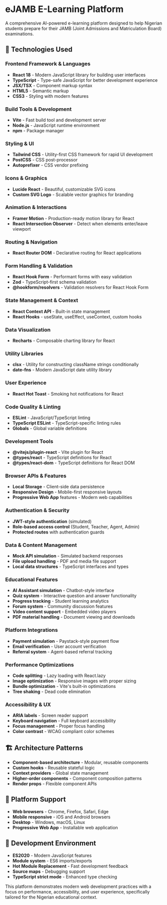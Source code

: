 # eJAMB E-Learning Platform

A comprehensive AI-powered e-learning platform designed to help Nigerian students prepare for their JAMB (Joint Admissions and Matriculation Board) examinations.

## 🚀 Technologies Used

### **Frontend Framework & Languages**
- **React 18** - Modern JavaScript library for building user interfaces
- **TypeScript** - Type-safe JavaScript for better development experience
- **JSX/TSX** - Component markup syntax
- **HTML5** - Semantic markup
- **CSS3** - Styling with modern features

### **Build Tools & Development**
- **Vite** - Fast build tool and development server
- **Node.js** - JavaScript runtime environment
- **npm** - Package manager

### **Styling & UI**
- **Tailwind CSS** - Utility-first CSS framework for rapid UI development
- **PostCSS** - CSS post-processor
- **Autoprefixer** - CSS vendor prefixing

### **Icons & Graphics**
- **Lucide React** - Beautiful, customizable SVG icons
- **Custom SVG Logo** - Scalable vector graphics for branding

### **Animation & Interactions**
- **Framer Motion** - Production-ready motion library for React
- **React Intersection Observer** - Detect when elements enter/leave viewport

### **Routing & Navigation**
- **React Router DOM** - Declarative routing for React applications

### **Form Handling & Validation**
- **React Hook Form** - Performant forms with easy validation
- **Zod** - TypeScript-first schema validation
- **@hookform/resolvers** - Validation resolvers for React Hook Form

### **State Management & Context**
- **React Context API** - Built-in state management
- **React Hooks** - useState, useEffect, useContext, custom hooks

### **Data Visualization**
- **Recharts** - Composable charting library for React

### **Utility Libraries**
- **clsx** - Utility for constructing className strings conditionally
- **date-fns** - Modern JavaScript date utility library

### **User Experience**
- **React Hot Toast** - Smoking hot notifications for React

### **Code Quality & Linting**
- **ESLint** - JavaScript/TypeScript linting
- **TypeScript ESLint** - TypeScript-specific linting rules
- **Globals** - Global variable definitions

### **Development Tools**
- **@vitejs/plugin-react** - Vite plugin for React
- **@types/react** - TypeScript definitions for React
- **@types/react-dom** - TypeScript definitions for React DOM

### **Browser APIs & Features**
- **Local Storage** - Client-side data persistence
- **Responsive Design** - Mobile-first responsive layouts
- **Progressive Web App** features - Modern web capabilities

### **Authentication & Security**
- **JWT-style authentication** (simulated)
- **Role-based access control** (Student, Teacher, Agent, Admin)
- **Protected routes** with authentication guards

### **Data & Content Management**
- **Mock API simulation** - Simulated backend responses
- **File upload handling** - PDF and media file support
- **Local data structures** - TypeScript interfaces and types

### **Educational Features**
- **AI Assistant simulation** - Chatbot-style interface
- **Quiz system** - Interactive question and answer functionality
- **Progress tracking** - Student learning analytics
- **Forum system** - Community discussion features
- **Video content support** - Embedded video players
- **PDF material handling** - Document viewing and downloads

### **Platform Integrations**
- **Payment simulation** - Paystack-style payment flow
- **Email verification** - User account verification
- **Referral system** - Agent-based referral tracking

### **Performance Optimizations**
- **Code splitting** - Lazy loading with React.lazy
- **Image optimization** - Responsive images with proper sizing
- **Bundle optimization** - Vite's built-in optimizations
- **Tree shaking** - Dead code elimination

### **Accessibility & UX**
- **ARIA labels** - Screen reader support
- **Keyboard navigation** - Full keyboard accessibility
- **Focus management** - Proper focus handling
- **Color contrast** - WCAG compliant color schemes

## 🏗️ Architecture Patterns

- **Component-based architecture** - Modular, reusable components
- **Custom hooks** - Reusable stateful logic
- **Context providers** - Global state management
- **Higher-order components** - Component composition patterns
- **Render props** - Flexible component APIs

## 📱 Platform Support

- **Web browsers** - Chrome, Firefox, Safari, Edge
- **Mobile responsive** - iOS and Android browsers
- **Desktop** - Windows, macOS, Linux
- **Progressive Web App** - Installable web application

## 🔧 Development Environment

- **ES2020** - Modern JavaScript features
- **Module system** - ES6 imports/exports
- **Hot Module Replacement** - Fast development feedback
- **Source maps** - Debugging support
- **TypeScript strict mode** - Enhanced type checking

This platform demonstrates modern web development practices with a focus on performance, accessibility, and user experience, specifically tailored for the Nigerian educational context.